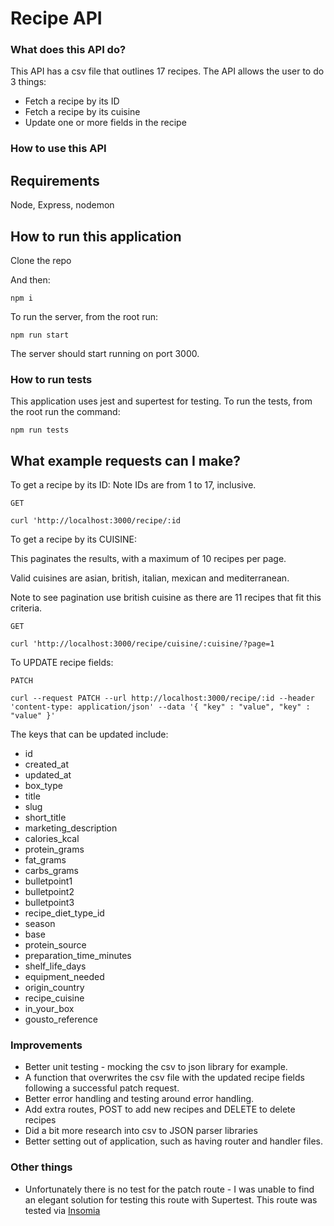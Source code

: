 # Recipe API

### What does this API do?

This API has a csv file that outlines 17 recipes.
The API allows the user to do 3 things:

- Fetch a recipe by its ID
- Fetch a recipe by its cuisine
- Update one or more fields in the recipe

### How to use this API

## Requirements

Node, Express, nodemon

## How to run this application

Clone the repo

And then:

`npm i`

To run the server, from the root run:

`npm run start`

The server should start running on port 3000.

### How to run tests

This application uses jest and supertest for testing.
To run the tests, from the root run the command:

`npm run tests`

## What example requests can I make?

To get a recipe by its ID:
Note IDs are from 1 to 17, inclusive.

`GET`

`curl 'http://localhost:3000/recipe/:id`

To get a recipe by its CUISINE:

This paginates the results, with a maximum of 10 recipes per page.

Valid cuisines are asian, british, italian, mexican and mediterranean.

Note to see pagination use british cuisine as there are 11 recipes that fit this criteria.

`GET`

`curl 'http://localhost:3000/recipe/cuisine/:cuisine/?page=1`

To UPDATE recipe fields:

`PATCH`

`curl --request PATCH --url http://localhost:3000/recipe/:id --header 'content-type: application/json' --data '{ "key" : "value", "key" : "value" }'`

The keys that can be updated include:

- id
- created_at
- updated_at
- box_type
- title
- slug
- short_title
- marketing_description
- calories_kcal
- protein_grams
- fat_grams
- carbs_grams
- bulletpoint1
- bulletpoint2
- bulletpoint3
- recipe_diet_type_id
- season
- base
- protein_source
- preparation_time_minutes
- shelf_life_days
- equipment_needed
- origin_country
- recipe_cuisine
- in_your_box
- gousto_reference

### Improvements

- Better unit testing - mocking the csv to json library for example.
- A function that overwrites the csv file with the updated recipe fields following a successful patch request.
- Better error handling and testing around error handling.
- Add extra routes, POST to add new recipes and DELETE to delete recipes
- Did a bit more research into csv to JSON parser libraries
- Better setting out of application, such as having router and handler files.

### Other things
- Unfortunately there is no test for the patch route - I was unable to find an elegant solution for testing this route with Supertest. This route was tested via [Insomia](https://insomnia.rest/)